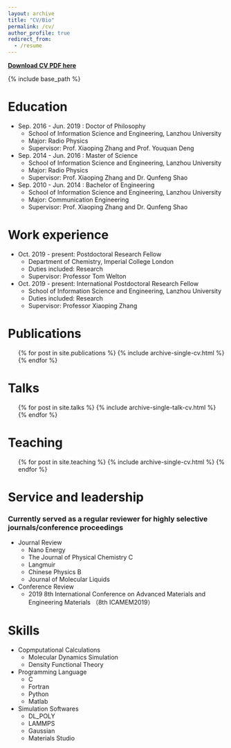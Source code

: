 ```yaml
---
layout: archive
title: "CV/Bio"
permalink: /cv/
author_profile: true
redirect_from:
  - /resume
---
```


<b>[Download CV PDF here](https://yongjiguan.github.io/files/Curriculum%20Vitae.pdf)</b>

{% include base_path %}

Education
======
* Sep. 2016 - Jun. 2019 : Doctor of Philosophy
  * School of Information Science and Engineering, Lanzhou University
  * Major: Radio Physics
  * Supervisor: Prof. Xiaoping Zhang and Prof. Youquan Deng
* Sep. 2014 - Jun. 2016 : Master of Science
  * School of Information Science and Engineering, Lanzhou University
  * Major: Radio Physics
  * Supervisor: Prof. Xiaoping Zhang and Dr. Qunfeng Shao
* Sep. 2010 - Jun. 2014 : Bachelor of Engineering
  * School of Information Science and Engineering, Lanzhou University
  * Major: Communication Engineering
  * Supervisor: Prof. Xiaoping Zhang and Dr. Qunfeng Shao

Work experience
======
* Oct. 2019 - present: Postdoctoral Research Fellow
  * Department of Chemistry, Imperial College London
  * Duties included: Research
  * Supervisor: Professor Tom Welton
* Oct. 2019 - present: International Postdoctoral Research Fellow
  * School of Information Science and Engineering, Lanzhou University
  * Duties included: Research
  * Supervisor: Professor Xiaoping Zhang

Publications
======
  <ul>{% for post in site.publications %}
    {% include archive-single-cv.html %}
  {% endfor %}</ul>
  
Talks
======
  <ul>{% for post in site.talks %}
    {% include archive-single-talk-cv.html %}
  {% endfor %}</ul>
  
Teaching
======
  <ul>{% for post in site.teaching %}
    {% include archive-single-cv.html %}
  {% endfor %}</ul>
  
Service and leadership
======
### Currently served as a regular reviewer for highly selective journals/conference proceedings 
* Journal Review
  * Nano Energy
  * The Journal of Physical Chemistry C
  * Langmuir
  * Chinese Physics B
  * Journal of Molecular Liquids
* Conference Review
  * 2019 8th International Conference on Advanced Materials and Engineering Materials （8th ICAMEM2019）

Skills
======
* Copmputational Calculations
  * Molecular Dynamics Simulation
  * Density Functional Theory
* Programming Language
  * C
  * Fortran
  * Python
  * Matlab
* Simulation Softwares
  * DL_POLY
  * LAMMPS
  * Gaussian
  * Materials Studio
